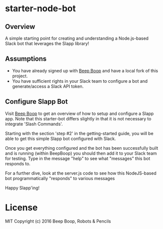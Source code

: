 # starter-node-bot

## Overview
A simple starting point for creating and understanding a Node.js-based Slack bot that leverages the Slapp library!

## Assumptions
* You have already signed up with [Beep Boop](https://beepboophq.com) and have a local fork of this project.
* You have sufficient rights in your Slack team to configure a bot and generate/access a Slack API token.

## Configure Slapp Bot
Visit [Beep Boop](https://beepboophq.com/docs/article/getting-started) to get an overview of how to setup and configure a Slapp app.
Note that this starter-bot differs slightly in that it is not necessary to integrate 'Slash Commands'.

Starting with the section 'step #2' in the getting-started guide, you will be able to get this simple Slapp bot configured with Slack.

Once you get everything configured and the bot has been successfully built and is running (within BeepBoop) you should then
add it to your Slack team for testing. Type in the message "help" to see what "messages" this bot responds to.

For a further dive, look at the server.js code to see how this NodeJS-based bot programmatically "responds" to various messages

Happy Slapp'ing!

# License
MIT Copyright (c) 2016 Beep Boop, Robots & Pencils


